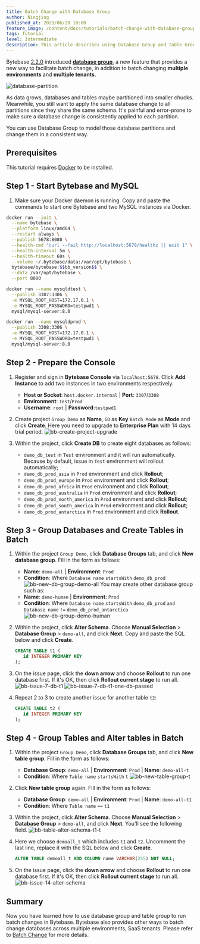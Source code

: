 ```yaml
---
title: Batch Change with Database Group
author: Ningjing
published_at: 2023/06/20 18:00
feature_image: /content/docs/tutorials/batch-change-with-database-group/batch-change-db-group-banner.webp
tags: Tutorial
level: Intermediate
description: This article describes using Database Group and Table Group to batch change databases.
---
```


Bytebase [2.2.0](/changelog/bytebase-2-2-0/) introduced [**database group**](/docs/concepts/batch-mode/#database-group), a new feature that provides a new way to facilitate batch change, in addition to batch changing **multiple environments** and **multiple tenants**.

![database-partition](/content/docs/tutorials/batch-change-with-database-group/database-partition.webp)

As data grows, databases and tables maybe partitioned into smaller chucks. Meanwhile, you still want to
apply the same database change to all partitions since they share the same schema. It's painful and error-prone to make sure a database change is consistently applied to each partition.

You can use Database Group to model those database partitions and change them in a consistent way.

## Prerequisites

This tutorial requires [Docker](https://www.docker.com/) to be installed.

## Step 1 - Start Bytebase and MySQL

1. Make sure your Docker daemon is running. Copy and paste the commands to start one Bytebase and two MySQL instances via Docker.

```bash
docker run --init \
  --name bytebase \
  --platform linux/amd64 \
  --restart always \
  --publish 5678:8080 \
  --health-cmd "curl --fail http://localhost:5678/healthz || exit 1" \
  --health-interval 5m \
  --health-timeout 60s \
  --volume ~/.bytebase/data:/var/opt/bytebase \
  bytebase/bytebase:$$bb_version$$ \
  --data /var/opt/bytebase \
  --port 8080
```

```bash
docker run --name mysqldtest \
  --publish 3307:3306 \
  -e MYSQL_ROOT_HOST=172.17.0.1 \
  -e MYSQL_ROOT_PASSWORD=testpwd1 \
  mysql/mysql-server:8.0
```

```bash
docker run --name mysqldprod \
  --publish 3308:3306 \
  -e MYSQL_ROOT_HOST=172.17.0.1 \
  -e MYSQL_ROOT_PASSWORD=testpwd1 \
  mysql/mysql-server:8.0
```

## Step 2 - Prepare the Console

1. Register and sign in **Bytebase Console** via `localhost:5678`. Click **Add Instance** to add two instances in two environments respectively.

   - **Host or Socket**: `host.docker.internal` | **Port**: `3307`/`3308`
   - **Environment**: `Test`/`Prod`
   - **Username**: `root` | **Password**:`testpwd1`

2. Create project `Group Demo` as **Name**, `GD` as **Key** `Batch Mode` as **Mode** and click **Create**. Here you need to upgrade to **Enterprise Plan** with 14 days trial period.
   ![bb-create-project-upgrade](/content/docs/tutorials/batch-change-with-database-group/bb-create-project-upgrade.webp)

3. Within the project, click **Create DB** to create eight databases as follows:
   - `demo_db_test` in `Test` environment and it will run automatically. Because by default, issue in `Test` environment will rollout automatically;
   - `demo_db_prod_asia` in `Prod` environment and click **Rollout**;
   - `demo_db_prod_europe` in `Prod` environment and click **Rollout**;
   - `demo_db_prod_africa` in `Prod` environment and click **Rollout**;
   - `demo_db_prod_australia` in `Prod` environment and click **Rollout**;
   - `demo_db_prod_north_america` in `Prod` environment and click **Rollout**;
   - `demo_db_prod_south_america` in `Prod` environment and click **Rollout**;
   - `demo_db_prod_antarctica` in `Prod` environment and click **Rollout**.

## Step 3 - Group Databases and Create Tables in Batch

1. Within the project `Group Demo`, click **Database Groups** tab, and click **New database group**. Fill in the form as follows:

   - **Name**: `demo-all` | **Environment**: `Prod`
   - **Condition**: Where `Database name` `startsWith` `demo_db_prod`
     ![bb-new-db-group-demo-all](/content/docs/tutorials/batch-change-with-database-group/bb-new-db-group-demo-all.webp)
     You may create other database group such as:
   - **Name**: `demo-human` | **Environment**: `Prod`
   - **Condition**: Where `Database name` `startsWith` `demo_db_prod`
     `and` `Database name` `!=` `demo_db_prod_antarctica`
     ![bb-new-db-group-demo-human](/content/docs/tutorials/batch-change-with-database-group/bb-new-db-group-demo-human.webp)

2. Within the project, click **Alter Schema**. Choose **Manual Selection** > **Database Group** > `demo-all`, and click **Next**. Copy and paste the SQL below and click **Create**.

   ```sql
   CREATE TABLE t1 (
      id INTEGER PRIMARY KEY
   );
   ```

3. On the issue page, click the **down arrow** and choose **Rollout** to run one database first. If it's OK, then click **Rollout current stage** to run all.
   ![bb-issue-7-db-t1](/content/docs/tutorials/batch-change-with-database-group/bb-issue-7-db-t1.webp)
   ![bb-issue-7-db-t1-one-db-passed](/content/docs/tutorials/batch-change-with-database-group/bb-issue--7-db-t1-one-db-passed.webp)

4. Repeat 2 to 3 to create another issue for another table `t2`:
   ```sql
   CREATE TABLE t2 (
      id INTEGER PRIMARY KEY
   );
   ```

## Step 4 - Group Tables and Alter tables in Batch

1. Within the project `Group Demo`, click **Database Groups** tab, and click **New table group**. Fill in the form as follows:

   - **Database Group**: `demo-all` | **Environment**: `Prod` | **Name**: `demo-all-t`
   - **Condition**: Where `Table name` `startsWith` `t`
     ![bb-new-table-group-t](/content/docs/tutorials/batch-change-with-database-group/bb-new-table-group-t.webp)

2. Click **New table group** again. Fill in the form as follows:

   - **Database Group**: `demo-all` | **Environment**: `Prod` | **Name**: `demo-all-t1`
   - **Condition**: Where `Table name` `==` `t1`

3. Within the project, click **Alter Schema**. Choose **Manual Selection** > **Database Group** > `demo-all`, and click **Next**. You'll see the following field.
   ![bb-table-alter-schema-t1-t](/content/docs/tutorials/batch-change-with-database-group/bb-table-alter-schema-t1-t.webp)

4. Here we choose `demoall_t` which includes `t1` and `t2`. Uncomment the last line, replace it with the SQL below and click **Create**.

   ```sql
   ALTER TABLE demoall_t ADD COLUMN name VARCHAR(255) NOT NULL;
   ```

5. On the issue page, click the **down arrow** and choose **Rollout** to run one database first. If it's OK, then click **Rollout current stage** to run all.
   ![bb-issue-14-alter-schema](/content/docs/tutorials/batch-change-with-database-group/bb-issue-14-alter-schema.webp)

## Summary

Now you have learned how to use database group and table group to run batch changes in Bytebase. Bytebase also provides other ways to batch change databases across multiple environments, SaaS tenants. Please refer to [Batch Change](/docs/change-database/batch-change/) for more details.
